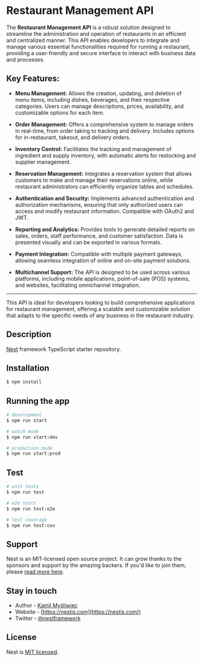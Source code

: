 # **Restaurant Management API**

The **Restaurant Management API** is a robust solution designed to streamline the administration and operation of restaurants in an efficient and centralized manner. This API enables developers to integrate and manage various essential functionalities required for running a restaurant, providing a user-friendly and secure interface to interact with business data and processes.

## **Key Features:**

- **Menu Management:** Allows the creation, updating, and deletion of menu items, including dishes, beverages, and their respective categories. Users can manage descriptions, prices, availability, and customizable options for each item.

- **Order Management:** Offers a comprehensive system to manage orders in real-time, from order taking to tracking and delivery. Includes options for in-restaurant, takeout, and delivery orders.

- **Inventory Control:** Facilitates the tracking and management of ingredient and supply inventory, with automatic alerts for restocking and supplier management.

- **Reservation Management:** Integrates a reservation system that allows customers to make and manage their reservations online, while restaurant administrators can efficiently organize tables and schedules.

- **Authentication and Security:** Implements advanced authentication and authorization mechanisms, ensuring that only authorized users can access and modify restaurant information. Compatible with OAuth2 and JWT.

- **Reporting and Analytics:** Provides tools to generate detailed reports on sales, orders, staff performance, and customer satisfaction. Data is presented visually and can be exported in various formats.

- **Payment Integration:** Compatible with multiple payment gateways, allowing seamless integration of online and on-site payment solutions.

- **Multichannel Support:** The API is designed to be used across various platforms, including mobile applications, point-of-sale (POS) systems, and websites, facilitating omnichannel integration.

---

This API is ideal for developers looking to build comprehensive applications for restaurant management, offering a scalable and customizable solution that adapts to the specific needs of any business in the restaurant industry.

  <!--[![Backers on Open Collective](https://opencollective.com/nest/backers/badge.svg)](https://opencollective.com/nest#backer)
  [![Sponsors on Open Collective](https://opencollective.com/nest/sponsors/badge.svg)](https://opencollective.com/nest#sponsor)-->

## Description

[Nest](https://github.com/nestjs/nest) framework TypeScript starter repository.

## Installation

```bash
$ npm install
```

## Running the app

```bash
# development
$ npm run start

# watch mode
$ npm run start:dev

# production mode
$ npm run start:prod
```

## Test

```bash
# unit tests
$ npm run test

# e2e tests
$ npm run test:e2e

# test coverage
$ npm run test:cov
```

## Support

Nest is an MIT-licensed open source project. It can grow thanks to the sponsors and support by the amazing backers. If you'd like to join them, please [read more here](https://docs.nestjs.com/support).

## Stay in touch

- Author - [Kamil Myśliwiec](https://kamilmysliwiec.com)
- Website - [https://nestjs.com](https://nestjs.com/)
- Twitter - [@nestframework](https://twitter.com/nestframework)

## License

Nest is [MIT licensed](LICENSE).
